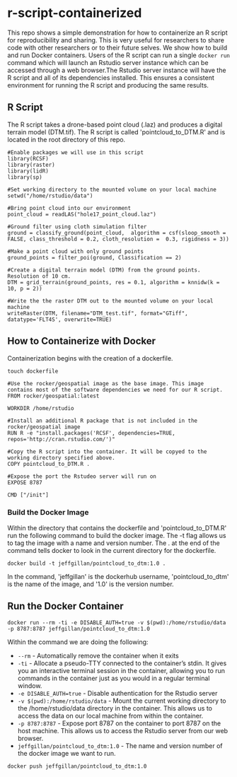 # r-script-containerized

This repo shows a simple demonstration for how to containerize an R script for reproducibility and sharing. This is very useful for researchers to share code with other researchers or to their future selves. We show how to build and run Docker containers. Users of the R script can run a single `docker run`  command which will launch an Rstudio server instance which can be accessed through a web browser.The Rstudio server instance will have the R script and all of its dependencies installed. This ensures a consistent environment for running the R script and producing the same results.  

## R Script
The R script takes a drone-based point cloud (.laz) and produces a digital terrain model (DTM.tif). The R script is called 'pointcloud_to_DTM.R' and is located in the root directory of this repo.

```
#Enable packages we will use in this script
library(RCSF)
library(raster)
library(lidR) 
library(sp)

#Set working directory to the mounted volume on your local machine
setwd("/home/rstudio/data")

#Bring point cloud into our environment
point_cloud = readLAS("hole17_point_cloud.laz")

#Ground filter using cloth simulation filter
ground = classify_ground(point_cloud,  algorithm = csf(sloop_smooth = FALSE, class_threshold = 0.2, cloth_resolution =  0.3, rigidness = 3))

#Make a point cloud with only ground points
ground_points = filter_poi(ground, Classification == 2)

#Create a digital terrain model (DTM) from the ground points. Resolution of 10 cm. 
DTM = grid_terrain(ground_points, res = 0.1, algorithm = knnidw(k = 10, p = 2))

#Write the the raster DTM out to the mounted volume on your local machine
writeRaster(DTM, filename="DTM_test.tif", format="GTiff", datatype='FLT4S', overwrite=TRUE)
```

## How to Containerize with Docker

Containerization begins with the creation of a dockerfile.

`touch dockerfile`


```
#Use the rocker/geospatial image as the base image. This image contains most of the software dependencies we need for our R script.
FROM rocker/geospatial:latest

WORKDIR /home/rstudio

#Install an additional R package that is not included in the rocker/geospatial image
RUN R -e "install.packages('RCSF', dependencies=TRUE, repos='http://cran.rstudio.com/')"

#Copy the R script into the container. It will be copyed to the working directory specified above.
COPY pointcloud_to_DTM.R .

#Expose the port the Rstudeo server will run on
EXPOSE 8787

CMD ["/init"]
```

### Build the Docker Image

Within the directory that contains the dockerfile and 'pointcloud_to_DTM.R' run the following command to build the docker image. The -t flag allows us to tag the image with a name and version number. The . at the end of the command tells docker to look in the current directory for the dockerfile.

`docker build -t jeffgillan/pointcloud_to_dtm:1.0 .`

In the command, 'jeffgillan' is the dockerhub username, 'pointcloud_to_dtm' is the name of the image, and '1.0' is the version number.

## Run the Docker Container

`docker run --rm -ti -e DISABLE_AUTH=true -v $(pwd):/home/rstudio/data -p 8787:8787 jeffgillan/pointcloud_to_dtm:1.0`

Within the command we are doing the following:
* `--rm` - Automatically remove the container when it exits
* `-ti` - Allocate a pseudo-TTY connected to the container’s stdin. It gives you an interactive terminal session in the container, allowing you to run commands in the container just as you would in a regular terminal window.
* `-e DISABLE_AUTH=true` - Disable authentication for the Rstudio server
* `-v $(pwd):/home/rstudio/data` - Mount the current working directory to the /home/rstudio/data directory in the container. This allows us to access the data on our local machine from within the container.
* `-p 8787:8787` - Expose port 8787 on the container to port 8787 on the host machine. This allows us to access the Rstudio server from our web browser.
* `jeffgillan/pointcloud_to_dtm:1.0` - The name and version number of the docker image we want to run.




`docker push jeffgillan/pointcloud_to_dtm:1.0`